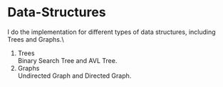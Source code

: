 # Data-Structures
I do the implementation for different types of data structures, including Trees and Graphs.\
1. Trees\
Binary Search Tree and AVL Tree.
2. Graphs\
Undirected Graph and Directed Graph.

